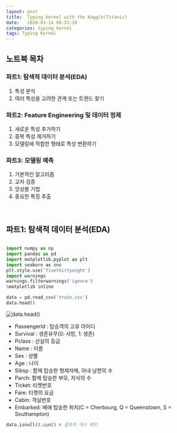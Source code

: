 ```yaml
---
layout: post
title:  Typing kernel with the Kaggle(Titanic)
date:   2020-03-14 00:51:20
categories: typing kernel
tags: Typing Kernel
---
```






## 노트북 목차

### 파트1: 탐색적 데이터 분석(EDA)
1) 특성 분석  
2) 여러 특성을 고려한 관계 또는 트렌드 찾기   

### 파트2: Feature Engineering 및 데이터 정제
1) 새로운 특성 추가하기  
2) 중복 특성 제거하기  
3) 모델링에 적합한 형태로 특성 변환하기  

### 파트3: 모델링 예측
1) 기본적인 알고리즘  
2) 교차 검증  
3) 앙상블 기법  
4) 중요한 특징 추출  
<br><br>
## 파트1: 탐색적 데이터 분석(EDA)

```python

import numpy as np
import pandas as pd
import matplotlib.pyplot as plt
import seaborn as sns
plt.style.use('fivethirtyeight')
import warnings
warnings.filterwarnings('ignore')
%matplotlib inline

data = pd.read_csv('train.csv')
data.head()
```

![data.head()](https://github.com/star6973/star6973.github.io/blob/master/_posts/typing_kernel_img/titanic/train_data_head.JPG)

  * PassengerId : 탑승객의 고유 아이디  
  * Survival : 생존유무(0: 사망, 1: 생존)  
  * Pclass : 선실의 등급  
  * Name : 이름  
  * Sex : 성별  
  * Age : 나이  
  * Sibsp : 함께 탑승한 형제자매, 아내 남편의 수  
  * Parch: 함께 탑승한 부모, 자식의 수  
  * Ticket: 티켓번호  
  * Fare: 티켓의 요금  
  * Cabin: 객실번호  
  * Embarked: 배에 탑승한 위치(C = Cherbourg, Q = Queenstown, S = Southampton)  


```python
data.isnull().sum() # 결측치 개수 확인
```






